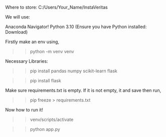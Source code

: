 Where to store: C:/Users/Your_Name/InstaVeritas

We will use:

Anaconda Navigator!
Python 3.10 (Ensure you have Python installed: Download)

Firstly make an env using,

>> python -m venv venv

Necessary Libraries:

>> pip install pandas numpy scikit-learn flask

>> pip install flask

Make sure requirements.txt is empty. If it is not empty, it and save
then run,

>> pip freeze > requirements.txt


Now how to run it!

>> venv/scripts/activate

>> python app.py
